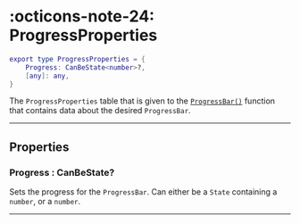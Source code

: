 <h1 class="api-header" markdown>
    <span class="api-icon" markdown>:octicons-note-24:</span>
    <span class="api-title">ProgressProperties</span>
</h1>

```lua
export type ProgressProperties = {
	Progress: CanBeState<number>?,
	[any]: any,
}
```

The `ProgressProperties` table that is given to the [`ProgressBar()`](../members/ProgressBar.md) function that contains data about the desired `ProgressBar`.

----

## Properties

<h3 markdown>
	Progress
	<span class="api-property-type">
		: CanBeState<number>?
	</span>
</h3>

Sets the progress for the `ProgressBar`. Can either be a `State` containing a `number`, or a `number`.

----
